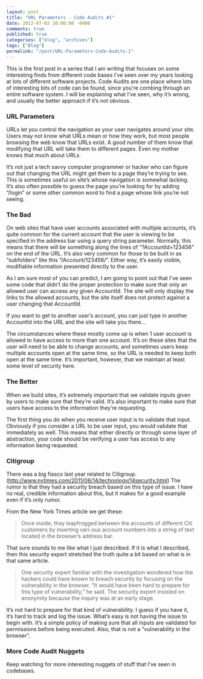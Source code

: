 ```yaml
---
layout: post
title: "URL Parameters - Code Audits #1"
date: 2012-07-02 10:00:00 -0400
comments: true
published: true
categories: ["blog", "archives"]
tags: ["Blog"]
permalink: "/post/URL-Parameters-Code-Audits-1"
---
```

<!-- more -->

<p>This is the first post in a series that I am writing that focuses on some interesting finds from different code bases I&rsquo;ve seen over my years looking at lots of different software projects. Code Audits are one place where lots of interesting bits of code can be found, since you're combing through an entire software system. I will be explaining what I&rsquo;ve seen, why it&rsquo;s wrong, and usually the better approach if it&rsquo;s not obvious.</p>
<h3>URL Parameters</h3>
<p>URLs let you control the navigation as your user navigates around your site. Users may not know what URLs mean or how they work, but most people browsing the web know that URLs exist. A good number of them know that modifying that URL will take them to different pages. Even my mother knows that much about URLs.</p>
<p>It&rsquo;s not just a tech savvy computer programmer or hacker who can figure out that changing the URL might get them to a page they&rsquo;re trying to see. This is sometimes useful on site&rsquo;s whose navigation is somewhat lacking. It&rsquo;s also often possible to guess the page you&rsquo;re looking for by adding &ldquo;/login&rdquo; or some other common word to find a page whose link you&rsquo;re not seeing.</p>
<h3>The Bad</h3>
<p>On web sites that have user accounts associated with multiple accounts, it&rsquo;s quite common for the current account that the user is viewing to be specified in the address bar using a query string parameter. Normally, this means that there will be something along the lines of &ldquo;?AccountId=123456&rdquo; on the end of the URL. It&rsquo;s also very common for those to be built in as &ldquo;subfolders&rdquo; like this &ldquo;/Account/123456/&rdquo;. Either way, it&rsquo;s easily visible, modifiable information presented directly to the user.</p>
<p>As I am sure most of you can predict, I am going to point out that I&rsquo;ve seen some code that didn&rsquo;t do the proper protection to make sure that only an allowed user can access any given AccountId. The site will only display the links to the allowed accounts, but the site itself does not protect against a user changing that AccountId.</p>
<p>If you want to get to another user&rsquo;s account, you can just type in another AccountId into the URL and the site will take you there&hellip;</p>
<p>The circumstances where these mostly come up is when 1 user account is allowed to have access to more than one account. It&rsquo;s on these sites that the user will need to be able to change accounts, and sometimes users keep multiple accounts open at the same time, so the URL is needed to keep both open at the same time. It&rsquo;s important, however, that we maintain at least some level of security here.</p>
<h3>The Better</h3>
<p>When we build sites, it&rsquo;s extremely important that we validate inputs given by users to make sure that they&rsquo;re valid. It&rsquo;s also important to make sure that users have access to the information they&rsquo;re requesting.</p>
<p>The first thing you do when you receive user input is to validate that input. Obviously if you consider a URL to be user input, you would validate that immediately as well. This means that either directly or through some layer of abstraction, your code should be verifying a user has access to any information being requested.</p>
<h3>Citigroup</h3>
<p>There was a big fiasco last year related to Citigroup. (<a href="http://www.nytimes.com/2011/06/14/technology/14security.html">http://www.nytimes.com/2011/06/14/technology/14security.html</a>) The rumor is that they had a security breach based on this type of issue. I have no real, credible information about this, but it makes for a good example even if it&rsquo;s only rumor.</p>
<p>From the New York Times article we get these:</p>
<blockquote>
<p>Once inside, they leapfrogged between the accounts of different Citi customers by inserting vari-ous account numbers into a string of text located in the browser&rsquo;s address bar.</p>
</blockquote>
<p>That sure sounds to me like what I just described. If it is what I described, then this security expert stretched the truth quite a bit based on what is in that same article.</p>
<blockquote>
<p>One security expert familiar with the investigation wondered how the hackers could have known to breach security by focusing on the vulnerability in the browser. &ldquo;It would have been hard to prepare for this type of vulnerability,&rdquo; he said. The security expert insisted on anonymity because the inquiry was at an early stage.</p>
</blockquote>
<p>It&rsquo;s not hard to prepare for that kind of vulnerability. I guess if you have it, it&rsquo;s hard to track and log the issue. What&rsquo;s easy is not having the issue to begin with. It&rsquo;s a simple policy of making sure that all inputs are validated for permissions before being executed. Also, that is not a &ldquo;vulnerability in the browser&rdquo;.</p>
<h3>More Code Audit Nuggets</h3>
<p>Keep watching for more interesting nuggets of stuff that I&rsquo;ve seen in codebases.</p>
